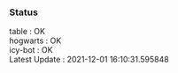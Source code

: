 ### Status


table : OK  
hogwarts : OK  
icy-bot : OK  
Latest Update : 2021-12-01 16:10:31.595848
